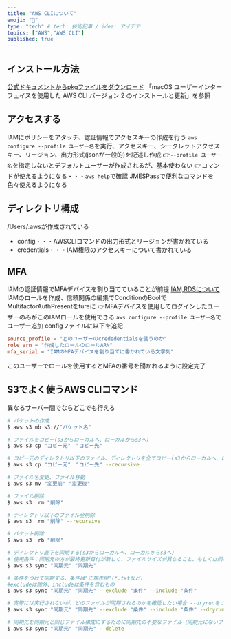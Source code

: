 ```yaml
---
title: "AWS CLIについて"
emoji: "🐝"
type: "tech" # tech: 技術記事 / idea: アイデア
topics: ["AWS","AWS CLI"]
published: true
---
```


## インストール方法
[公式ドキュメントからpkgファイルをダウンロード](https://docs.aws.amazon.com/ja_jp/cli/latest/userguide/install-cliv2-mac.html)
「macOS ユーザーインターフェイスを使用した AWS CLI バージョン 2 のインストールと更新」を参照

## アクセスする
IAMにポリシーをアタッチ、認証情報でアクセスキーの作成を行う
`aws configure --profile ユーザー名`を実行、アクセスキー、シークレットアクセスキー、リージョン、出力形式(jsonが一般的)を記述し作成
👉`--profile ユーザー名`を指定しないとデフォルトユーザーが作成されるが、基本使わない
👉コマンドが使えるようになる・・・`aws help`で確認
JMESPassで便利なコマンドを色々使えるようになる

## ディレクトリ構成
/Users/.awsが作成されている
- config・・・AWSCLIコマンドの出力形式とリージョンが書かれている
- credentials・・・IAM権限のアクセスキーについて書かれている

## MFA
IAMの認証情報でMFAデバイスを割り当てていることが前提
[IAM,RDSについて](https://zenn.dev/minami_hiroto/articles/e6989e0083648d)
IAMのロールを作成、信頼関係の編集でConditionのBoolでMultifactorAuthPresentをtureに
👉MFAデバイスを使用してログインしたユーザーのみがこのIAMロールを使用できる
`aws configure --profile ユーザー名`でユーザー追加
configファイルに以下を追記
```conf
source_profile = "どのユーザーのcrededentialsを使うのか"
role_arn = "作成したロールのロールARN"
mfa_serial = "IAMのMFAデバイスを割り当てに書かれている文字列"
```

このユーザーでロールを使用するとMFAの番号を聞かれるように設定完了

## S3でよく使うAWS CLIコマンド
異なるサーバー間でならどこでも行える
```sh
# バケットの作成
$ aws s3 mb s3://"バケット名"

# ファイルをコピー(s3からローカルへ、ローカルからs3へ)
$ aws s3 cp "コピー元"　"コピー先"

# コピー元のディレクトリ以下のファイル、ディレクトリを全てコピー(s3からローカルへ、ローカルからs3へ)
$ aws s3 cp "コピー元"　"コピー先" --recursive

# ファイル名変更、ファイル移動
$ aws s3 mv "変更前" "変更後"

# ファイル削除
$ aws s3  rm "削除"

# ディレクトリ以下のファイル全削除
$ aws s3  rm "削除" --recursive

# バケット削除
$ aws s3  rb "削除"

# ディレクトリ直下を同期する(s3からローカルへ、ローカルからs3へ)
# 使用条件：同期元の方が最終更新日付が新しく、ファイルサイズが異なること、もしくは同期先に存在しないファイルがあること
$ aws s3 sync "同期元" "同期先"

# 条件をつけて同期する、条件は"正規表現"(*.txtなど)
#excludeは除外、includeは条件を含むもの
$ aws s3 sync "同期元" "同期先" --exclude "条件" --include "条件"

# 実際には実行されないが、どのファイルが同期されるのかを確認したい場合 --dryrunをつける
$ aws s3 sync "同期元" "同期先" --exclude "条件" --include "条件" --dryrun

# 同期先を同期元と同じファイル構成にするために同期先の不要なファイル（同期元にないファイル）を削除したい場合 --deleteをつける
$ aws s3 sync "同期元" "同期先" --delete
```